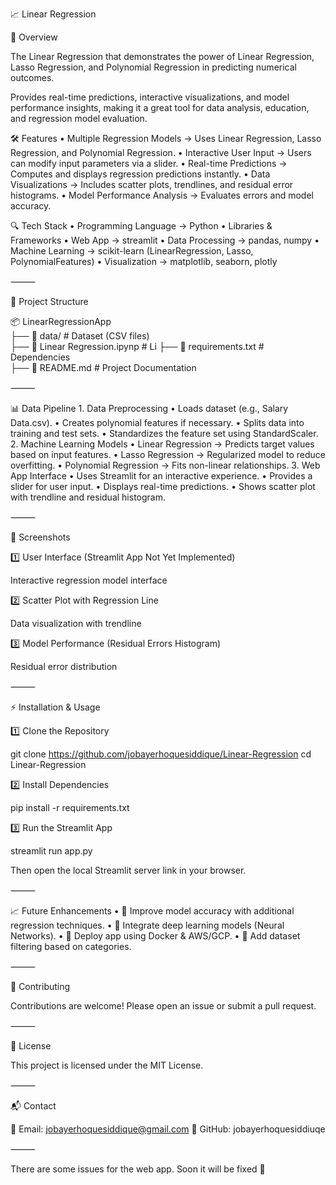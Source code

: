 📈 Linear Regression 

🚀 Overview

The Linear Regression that demonstrates the power of Linear Regression, Lasso Regression, and Polynomial Regression in predicting numerical outcomes.

Provides real-time predictions, interactive visualizations, and model performance insights, making it a great tool for data analysis, education, and regression model evaluation.

🛠️ Features
	•	Multiple Regression Models → Uses Linear Regression, Lasso Regression, and Polynomial Regression.
	•	Interactive User Input → Users can modify input parameters via a slider.
	•	Real-time Predictions → Computes and displays regression predictions instantly.
	•	Data Visualizations → Includes scatter plots, trendlines, and residual error histograms.
	•	Model Performance Analysis → Evaluates errors and model accuracy.

🔍 Tech Stack
	•	Programming Language → Python
	•	Libraries & Frameworks
	•	Web App → streamlit
	•	Data Processing → pandas, numpy
	•	Machine Learning → scikit-learn (LinearRegression, Lasso, PolynomialFeatures)
	•	Visualization → matplotlib, seaborn, plotly

⸻

📂 Project Structure

📦 LinearRegressionApp  
├── 📂 data/                    # Dataset (CSV files)  
├── 📜 Linear Regression.ipynp  # Li
├── 📜 requirements.txt   	# Dependencies  
├── 📜 README.md        	# Project Documentation  



⸻

📊 Data Pipeline
	1.	Data Preprocessing
	•	Loads dataset (e.g., Salary Data.csv).
	•	Creates polynomial features if necessary.
	•	Splits data into training and test sets.
	•	Standardizes the feature set using StandardScaler.
	2.	Machine Learning Models
	•	Linear Regression → Predicts target values based on input features.
	•	Lasso Regression → Regularized model to reduce overfitting.
	•	Polynomial Regression → Fits non-linear relationships.
	3.	Web App Interface
	•	Uses Streamlit for an interactive experience.
	•	Provides a slider for user input.
	•	Displays real-time predictions.
	•	Shows scatter plot with trendline and residual histogram.

⸻

📸 Screenshots

1️⃣ User Interface (Streamlit App Not Yet Implemented)

Interactive regression model interface

2️⃣ Scatter Plot with Regression Line

Data visualization with trendline

3️⃣ Model Performance (Residual Errors Histogram)

Residual error distribution


⸻

⚡ Installation & Usage

1️⃣ Clone the Repository

git clone https://github.com/jobayerhoquesiddique/Linear-Regression
cd Linear-Regression

2️⃣ Install Dependencies

pip install -r requirements.txt

3️⃣ Run the Streamlit App

streamlit run app.py

Then open the local Streamlit server link in your browser.

⸻

📈 Future Enhancements
	•	🔹 Improve model accuracy with additional regression techniques.
	•	🔹 Integrate deep learning models (Neural Networks).
	•	🔹 Deploy app using Docker & AWS/GCP.
	•	🔹 Add dataset filtering based on categories.

⸻

🤝 Contributing

Contributions are welcome! Please open an issue or submit a pull request.

⸻

📜 License

This project is licensed under the MIT License.

⸻

📬 Contact

📧 Email: jobayerhoquesiddique@gmail.com
🔗 GitHub: jobayerhoquesiddiuqe 

⸻

There are some issues for the web app. Soon it will be fixed 🚀
